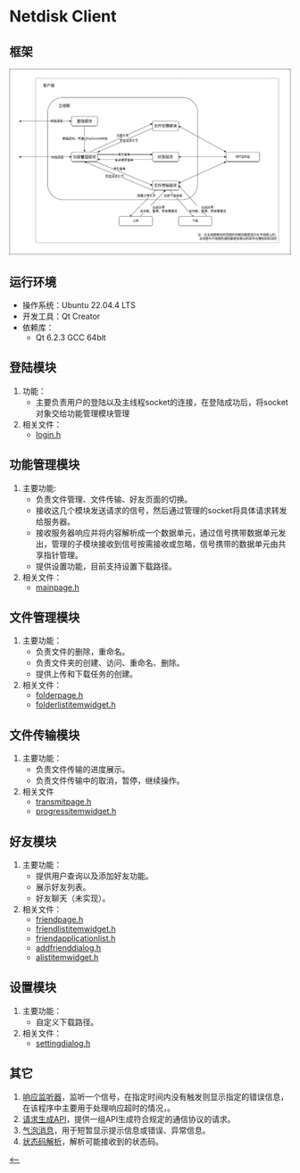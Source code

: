 # Netdisk Client

## 框架
![客户端框架图](../DemoImages/ClientFramework.png)

## 运行环境
* 操作系统：Ubuntu 22.04.4 LTS
* 开发工具：Qt Creator
* 依赖库：  
    - Qt 6.2.3 GCC 64bit

## 登陆模块
1. 功能：
    * 主要负责用户的登陆以及主线程socket的连接，在登陆成功后，将socket对象交给功能管理模块管理
2. 相关文件：
    * [login.h](login.h)

## 功能管理模块
1. 主要功能:
    * 负责文件管理、文件传输、好友页面的切换。
    * 接收这几个模块发送请求的信号，然后通过管理的socket将具体请求转发给服务器。
    * 接收服务器响应并将内容解析成一个数据单元，通过信号携带数据单元发出，管理的子模块接收到信号按需接收或忽略，信号携带的数据单元由共享指针管理。
    * 提供设置功能，目前支持设置下载路径。
2. 相关文件：
    * [mainpage.h](mainpage.h)

## 文件管理模块
1. 主要功能：
    * 负责文件的删除，重命名。
    * 负责文件夹的创建、访问、重命名、删除。
    * 提供上传和下载任务的创建。
2. 相关文件：
    * [folderpage.h](folderpage.h)
    * [folderlistitemwidget.h](folderlistitemwidget.h)

## 文件传输模块
1. 主要功能：
    * 负责文件传输的进度展示。
    * 负责文件传输中的取消，暂停，继续操作。
2. 相关文件
    * [transmitpage.h](transmitpage.h)
    * [progressitemwidget.h](progressitemwidget.h)

## 好友模块
1. 主要功能：
    * 提供用户查询以及添加好友功能。
    * 展示好友列表。
    * 好友聊天（未实现）。
2. 相关文件：
    * [friendpage.h](friendpage.h)
    * [friendlistitemwidget.h](friendlistitemwidget.h)
    * [friendapplicationlist.h](friendapplicationlist.h)
    * [addfrienddialog.h](addfrienddialog.h)
    * [alistitemwidget.h](alistitemwidget.h)


## 设置模块
1. 主要功能：
    * 自定义下载路径。
2. 相关文件：
    * [settingdialog.h](settingdialog.h)

## 其它
1. [响应监听器](respondwatcher.h)，监听一个信号，在指定时间内没有触发则显示指定的错误信息，在该程序中主要用于处理响应超时的情况，。
2. [请求生成API](msgtools.h)，提供一组API生成符合规定的通信协议的请求。
3. [气泡消息](bubbletips.h)，用于短暂显示提示信息或错误、异常信息。
4. [状态码解析](statusCode.h)，解析可能接收到的状态码。

[<--](../README.md)
